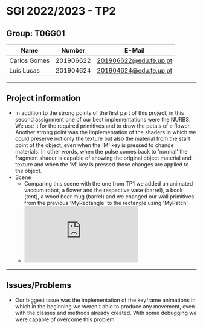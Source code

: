 # SGI 2022/2023 - TP2

## Group: T06G01

| Name             | Number    | E-Mail             |
| ---------------- | --------- | ------------------ |
| Carlos Gomes         | 201906622 | 201906622@edu.fe.up.pt|
| Luís Lucas         | 201904624 |   201904624@edu.fe.up.pt              |

----
## Project information

-  In addition to the strong points of the first part of this project, in this second assignment one of our best implementations were the NURBS. We use it for the required primitives and to draw the petals of a flower. Another strong point was the implementation of the shaders in which we could preserve not only the texture but also the material from the start point of the object, even when the 'M' key is pressed to change materials. In other words, when the pulse comes back to 'normal' the fragment shader is capable of showing the original object material and texture and when the 'M' key is pressed those changes are applied to the object.
- Scene
  - Comparing this scene with the one from TP1 we added an animated vaccum robot, a flower and the respective vase (barrel), a book (tent), a wood beer mug (barrel) and we changed our wall primitives from the previous 'MyRectangle' to the rectangle using 'MyPatch'.
  - ![Relative Link to the Scene](https://git.fe.up.pt/sgi-meic/sgi-2022-2023/t06/sgi-t06-g01/-/blob/main/tp2/scenes/demo.xml)
----
## Issues/Problems

- Our biggest issue was the implementation of the keyframe animations in which in the beginning we weren't able to produce any movement, even with the classes and methods already created. With some debugging we were capable of overcome this problem
